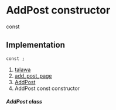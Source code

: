
<div>

# AddPost constructor

</div>


const 



## Implementation

``` language-dart
const ;
```







1.  [talawa](../../index.md)
2.  [add_post_page](../../views_after_auth_screens_add_post_page/)
3.  [AddPost](../../views_after_auth_screens_add_post_page/AddPost-class.md)
4.  AddPost const constructor

##### AddPost class








